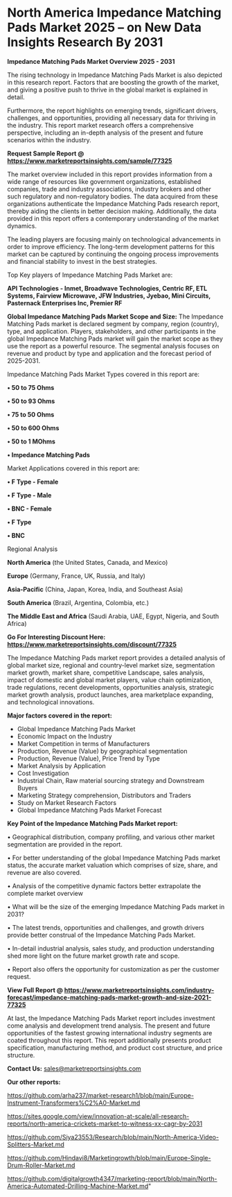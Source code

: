 # North America Impedance Matching Pads Market 2025 – on New Data Insights Research By 2031

<Strong> Impedance Matching Pads Market Overview 2025 - 2031</strong>

The rising technology in Impedance Matching Pads Market is also depicted in this research report. Factors that are boosting the growth of the market, and giving a positive push to thrive in the global market is explained in detail.

Furthermore, the report highlights on emerging trends, significant drivers, challenges, and opportunities, providing all necessary data for thriving in the industry. This report market research offers a comprehensive perspective, including an in-depth analysis of the present and future scenarios within the industry.

<strong>Request Sample Report @ <a href=https://www.marketreportsinsights.com/sample/77325>https://www.marketreportsinsights.com/sample/77325</a></strong>

The market overview included in this report provides information from a wide range of resources like government organizations, established companies, trade and industry associations, industry brokers and other such regulatory and non-regulatory bodies. The data acquired from these organizations authenticate the Impedance Matching Pads research report, thereby aiding the clients in better decision making. Additionally, the data provided in this report offers a contemporary understanding of the market dynamics.

The leading players are focusing mainly on technological advancements in order to improve efficiency. The long-term development patterns for this market can be captured by continuing the ongoing process improvements and financial stability to invest in the best strategies.

Top Key players of Impedance Matching Pads Market are:

<strong>API Technologies - Inmet, Broadwave Technologies, Centric RF, ETL Systems, Fairview Microwave, JFW Industries, Jyebao, Mini Circuits, Pasternack Enterprises Inc, Premier RF</strong>

<strong><b>Global Impedance Matching Pads Market Scope and Size:</b></strong>
The Impedance Matching Pads market is declared segment by company, region (country), type, and application. Players, stakeholders, and other participants in the global Impedance Matching Pads market will gain the market scope as they use the report as a powerful resource. The segmental analysis focuses on revenue and product by type and application and the forecast period of 2025-2031.

Impedance Matching Pads Market Types covered in this report are:

<strong>• 50 to 75 Ohms

• 50 to 93 Ohms

• 75 to 50 Ohms

• 50 to 600 Ohms

• 50 to 1 MOhms

• Impedance Matching Pads</strong>

Market Applications covered in this report are:

<strong>• F Type - Female

• F Type - Male

• BNC - Female

• F Type

• BNC</strong> 

Regional Analysis

<strong>North America</strong> (the United States, Canada, and Mexico)

<strong>Europe</strong> (Germany, France, UK, Russia, and Italy)

<strong>Asia-Pacific</strong> (China, Japan, Korea, India, and Southeast Asia)

<strong>South America</strong> (Brazil, Argentina, Colombia, etc.)

<strong>The Middle East and Africa</strong> (Saudi Arabia, UAE, Egypt, Nigeria, and South Africa)

<strong>Go For Interesting Discount Here: <a href=https://www.marketreportsinsights.com/discount/77325>https://www.marketreportsinsights.com/discount/77325</a></strong>

The Impedance Matching Pads market report provides a detailed analysis of global market size, regional and country-level market size, segmentation market growth, market share, competitive Landscape, sales analysis, impact of domestic and global market players, value chain optimization, trade regulations, recent developments, opportunities analysis, strategic market growth analysis, product launches, area marketplace expanding, and technological innovations.

<strong><b>Major factors covered in the report:</b></strong>
<ul>
  <li>Global Impedance Matching Pads Market </li>
  <li>Economic Impact on the Industry</li>
  <li>Market Competition in terms of Manufacturers</li>
  <li>Production, Revenue (Value) by geographical segmentation</li>
  <li>Production, Revenue (Value), Price Trend by Type</li>
  <li>Market Analysis by Application</li>
  <li>Cost Investigation</li>
  <li>Industrial Chain, Raw material sourcing strategy and Downstream Buyers</li>
  <li>Marketing Strategy comprehension, Distributors and Traders</li>
  <li>Study on Market Research Factors</li>
  <li>Global Impedance Matching Pads Market Forecast</li>
</ul>

<strong><b>Key Point of the Impedance Matching Pads Market report:</b></strong>

• Geographical distribution, company profiling, and various other market segmentation are provided in the report.

• For better understanding of the global Impedance Matching Pads market status, the accurate market valuation which comprises of size, share, and revenue are also covered.

• Analysis of the competitive dynamic factors better extrapolate the complete market overview

• What will be the size of the emerging Impedance Matching Pads market in 2031?

• The latest trends, opportunities and challenges, and growth drivers provide better construal of the Impedance Matching Pads Market.

• In-detail industrial analysis, sales study, and production understanding shed more light on the future market growth rate and scope.

• Report also offers the opportunity for customization as per the customer request.

<strong><b>View Full Report @ <a href=https://www.marketreportsinsights.com/industry-forecast/impedance-matching-pads-market-growth-and-size-2021-77325>https://www.marketreportsinsights.com/industry-forecast/impedance-matching-pads-market-growth-and-size-2021-77325</a></b></strong>


At last, the Impedance Matching Pads Market report includes investment come analysis and development trend analysis. The present and future opportunities of the fastest growing international industry segments are coated throughout this report. This report additionally presents product specification, manufacturing method, and product cost structure, and price structure.

<strong>Contact Us:</strong>
sales@marketreportsinsights.com

<strong>Our other reports:</strong>

<a href=https://github.com/arha237/market-research1/blob/main/Europe-Instrument-Transformers%C2%A0-Market.md>https://github.com/arha237/market-research1/blob/main/Europe-Instrument-Transformers%C2%A0-Market.md</a>

<a href=https://sites.google.com/view/innovation-at-scale/all-research-reports/north-america-crickets-market-to-witness-xx-cagr-by-2031>https://sites.google.com/view/innovation-at-scale/all-research-reports/north-america-crickets-market-to-witness-xx-cagr-by-2031</a>

<a href=https://github.com/Siya23553/Research/blob/main/North-America-Video-Splitters-Market.md>https://github.com/Siya23553/Research/blob/main/North-America-Video-Splitters-Market.md</a>

<a href=https://github.com/Hindavi8/Marketingrowth/blob/main/Europe-Single-Drum-Roller-Market.md>https://github.com/Hindavi8/Marketingrowth/blob/main/Europe-Single-Drum-Roller-Market.md</a>

<a href=https://github.com/digitalgrowth4347/marketing-report/blob/main/North-America-Automated-Drilling-Machine-Market.md>https://github.com/digitalgrowth4347/marketing-report/blob/main/North-America-Automated-Drilling-Machine-Market.md</a>"
